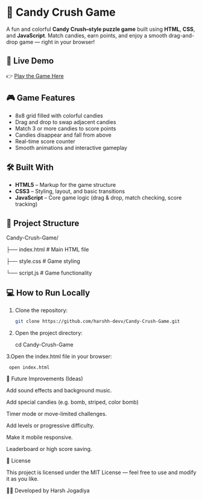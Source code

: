 # 🍬 Candy Crush Game

A fun and colorful **Candy Crush–style puzzle game** built using **HTML**, **CSS**, and **JavaScript**. Match candies, earn points, and enjoy a smooth drag-and-drop game — right in your browser!

## 🚀 Live Demo

👉 [Play the Game Here](https://harshh-devv.github.io/Candy-Crush-Game/)

## 🎮 Game Features

- 8x8 grid filled with colorful candies
- Drag and drop to swap adjacent candies
- Match 3 or more candies to score points
- Candies disappear and fall from above
- Real-time score counter
- Smooth animations and interactive gameplay

## 🛠️ Built With

- **HTML5** – Markup for the game structure
- **CSS3** – Styling, layout, and basic transitions
- **JavaScript** – Core game logic (drag & drop, match checking, score tracking)

## 📁 Project Structure

Candy-Crush-Game/

├── index.html # Main HTML file

├── style.css # Game styling

└── script.js # Game functionality


## 💻 How to Run Locally

1. Clone the repository:
   ```bash
   git clone https://github.com/harshh-devv/Candy-Crush-Game.git

2. Open the project directory:
   
   cd Candy-Crush-Game
   
   

3.Open the index.html file in your browser:
  
     open index.html

🌟 Future Improvements (Ideas)

   Add sound effects and background music.

   Add special candies (e.g. bomb, striped, color bomb)

   Timer mode or move-limited challenges.

   Add levels or progressive difficulty.

   Make it mobile responsive.

   Leaderboard or high score saving.

📄 License

This project is licensed under the MIT License — feel free to use and modify it as you like.

👨‍💻 Developed by Harsh Jogadiya


